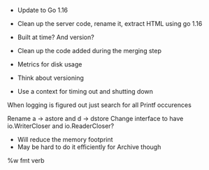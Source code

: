 
- Update to Go 1.16
- Clean up the server code, rename it, extract HTML using go 1.16
- Built at time? And version?  


- Clean up the code added during the merging step
- Metrics for disk usage

- Think about versioning
- Use a context for timing out and shutting down

When logging is figured out just search for all Printf occurences

Rename a -> astore and d -> dstore
Change interface to have io.WriterCloser and io.ReaderCloser?
 - Will reduce the memory footprint
 - May be hard to do it efficiently for Archive though

%w fmt verb
